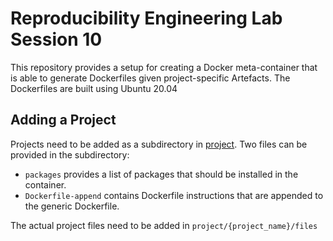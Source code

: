# Reproducibility Engineering Lab Session 10
This repository provides a setup for creating a Docker meta-container that is able to generate Dockerfiles given project-specific Artefacts. The Dockerfiles are built using Ubuntu 20.04

## Adding a Project
Projects need to be added as a subdirectory in [project](project/). Two files can be provided in the subdirectory: 
* `packages` provides a list of packages that should be installed in the container.
* `Dockerfile-append` contains Dockerfile instructions that are appended to the generic Dockerfile.

The actual project files need to be added in `project/{project_name}/files`  
